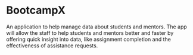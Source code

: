 # BootcampX

An application to help manage data about students and mentors. The app will allow the staff to help students and mentors better and faster by offering quick insight into data, like assignment completion and the effectiveness of assistance requests.

